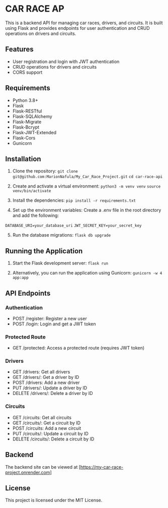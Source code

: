 # CAR RACE AP

This is a backend API for managing car races, drivers, and circuits. It is built using Flask and provides endpoints for user authentication and CRUD operations on drivers and circuits.

## Features
- User registration and login with JWT authentication
-  CRUD operations for drivers and circuits
- CORS support

## Requirements

- Python 3.8+
- Flask
- Flask-RESTful
- Flask-SQLAlchemy
- Flask-Migrate
- Flask-Bcrypt
- Flask-JWT-Extended
- Flask-Cors
- Gunicorn

## Installation

1. Clone the repository:
`git clone git@github.com:MarionNafula/My_Car_Race_Project.git`
`cd car-race-api`

2. Create and activate a virtual environment:
`python3 -m venv venv`
`source venv/bin/activate`

3. Install the dependencies:
`pip install -r requirements.txt`

4. Set up the environment variables:
Create a .env file in the root directory and add the following:

`DATABASE_URI=your_database_uri`
`JWT_SECRET_KEY=your_secret_key`

5. Run the database migrations:
`flask db upgrade`

## Running the Application
1. Start the Flask development server:
`flask run `

2. Alternatively, you can run the application using Gunicorn:
`gunicorn -w 4 app:app`

## API Endpoints
### Authentication
- POST /register: Register a new user
- POST /login: Login and get a JWT token

### Protected Route
- GET /protected: Access a protected route (requires JWT token)

### Drivers
- GET /drivers: Get all drivers
- GET /drivers/<id>: Get a driver by ID
- POST /drivers: Add a new driver
- PUT /drivers/<id>: Update a driver by ID
- DELETE /drivers/<id>: Delete a driver by ID

### Circuits
- GET /circuits: Get all circuits
- GET /circuits/<id>: Get a circuit by ID
- POST /circuits: Add a new circuit
- PUT /circuits/<id>: Update a circuit by ID
- DELETE /circuits/<id>: Delete a circuit by ID

## Backend
The backend site can be viewed at [https://my-car-race-project.onrender.com]


## License
This project is licensed under the MIT License.

